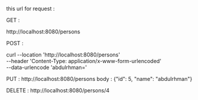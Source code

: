 this url for request : 


GET : 

http://localhost:8080/persons

POST : 

curl --location 'http://localhost:8080/persons' \
--header 'Content-Type: application/x-www-form-urlencoded' \
--data-urlencode 'abdulrhman='

PUT : 
http://localhost:8080/persons
body : 
{"id": 5, "name": "abdulrhman"}

DELETE : 
http://localhost:8080/persons/4
